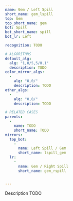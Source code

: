 ```yaml
---
name: Gem / Left Spill
short_name: gem_lspill
top: Gem
top_short_name: gem
bot: Spill
bot_short_name: spill
bot_lr: Left

recognition: TODO

# ALGORITHMS
default_alg:
  alg: "1,0/5,5/0,1"
  description: TODO
color_mirror_algs:
  -
    alg: "0,0/"
    description: TODO
other_algs:
  -
    alg: "0,0/"
    description: TODO

# RELATED CASES
parents:
  -
    name: TODO
    short_name: TODO
mirrors:
  top_bot:
    -
      name: Left Spill / Gem
      short_name: lspill_gem
  lr:
    -
      name: Gem / Right Spill
      short_name: gem_rspill


---
```


Description TODO

